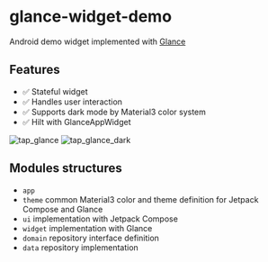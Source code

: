 # glance-widget-demo

Android demo widget implemented with [Glance](https://developer.android.com/jetpack/androidx/releases/glance)

## Features

- ✅ Stateful widget
- ✅ Handles user interaction
- ✅ Supports dark mode by Material3 color system
- ✅ Hilt with GlanceAppWidget

![tap_glance](https://github.com/Seo-4d696b75/glance-widget-demo/assets/25225028/c00ecc75-01bf-4a83-a91c-cb23070b2ac8)
![tap_glance_dark](https://github.com/Seo-4d696b75/glance-widget-demo/assets/25225028/de8c82e8-25c8-4299-a95b-8a7f4ac29a0c)


## Modules structures

- `app`
- `theme` common Material3 color and theme definition for Jetpack Compose and Glance
- `ui` implementation with Jetpack Compose 
- `widget` implementation with Glance
- `domain` repository interface definition
- `data` repository implementation
